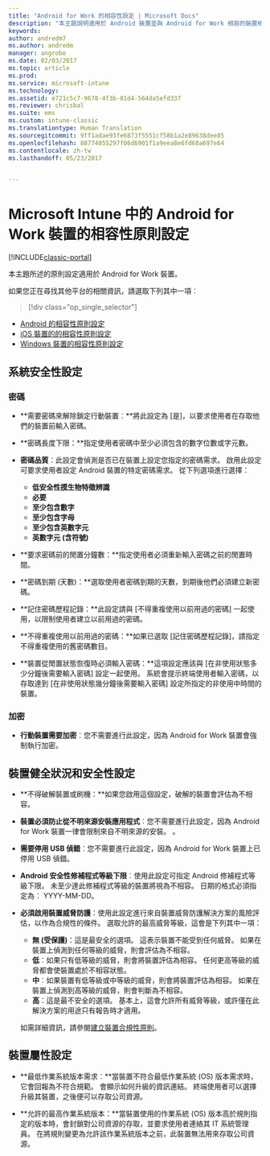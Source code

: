 ```yaml
---
title: "Android for Work 的相容性設定 | Microsoft Docs"
description: "本主題說明適用於 Android 裝置並與 Android for Work 相容的裝置相容性原則設定。"
keywords: 
author: andredm7
ms.author: andredm
manager: angrobe
ms.date: 02/03/2017
ms.topic: article
ms.prod: 
ms.service: microsoft-intune
ms.technology: 
ms.assetid: e721c5c7-9678-4f3b-81d4-564da5efd337
ms.reviewer: chrisbal
ms.suite: ems
ms.custom: intune-classic
ms.translationtype: Human Translation
ms.sourcegitcommit: 9ff1adae93fe6873f5551cf58b1a2e89638dee85
ms.openlocfilehash: 88774055297f06d6901f1a9eea8e6fd60a697e64
ms.contentlocale: zh-tw
ms.lasthandoff: 05/23/2017


---
```



# <a name="compliance-policy-settings-for-android-for-work-devices-in-microsoft-intune"></a>Microsoft Intune 中的 Android for Work 裝置的相容性原則設定

[!INCLUDE[classic-portal](../includes/classic-portal.md)]

本主題所述的原則設定適用於 Android for Work 裝置。

如果您正在尋找其他平台的相關資訊，請選取下列其中一項︰
> [!div class="op_single_selector"]
- [Android 的相容性原則設定](android-compliance-policy-settings-in-microsoft-intune.md)
- [iOS 裝置的的相容性原則設定](ios-compliance-policy-settings-in-microsoft-intune.md)
- [Windows 裝置的相容性原則設定](windows-compliance-policy-settings-in-microsoft-intune.md)

## <a name="system-security-settings"></a>系統安全性設定
### <a name="password"></a>密碼
- **需要密碼來解除鎖定行動裝置︰**將此設定為 [是]，以要求使用者在存取他們的裝置前輸入密碼。

-  **密碼長度下限：**指定使用者密碼中至少必須包含的數字位數或字元數。

- **密碼品質**︰此設定會偵測是否已在裝置上設定您指定的密碼需求。 啟用此設定可要求使用者設定 Android 裝置的特定密碼需求。 從下列選項進行選擇：
  -   **低安全性摸生物特徵辨識**
  - **必要**
  -   **至少包含數字**
  -   **至少包含字母**
  -   **至少包含英數字元**
  -   **英數字元 (含符號)**

- **要求密碼前的閒置分鐘數：**指定使用者必須重新輸入密碼之前的閒置時間。

- **密碼到期 (天數)：**選取使用者密碼到期的天數，到期後他們必須建立新密碼。

- **記住密碼歷程記錄：**此設定請與 [不得重複使用以前用過的密碼] 一起使用，以限制使用者建立以前用過的密碼。

- **不得重複使用以前用過的密碼：**如果已選取 [記住密碼歷程記錄]，請指定不得重複使用的舊密碼數目。

- **裝置從閒置狀態恢復時必須輸入密碼：**這項設定應該與 [在非使用狀態多少分鐘後需要輸入密碼] 設定一起使用。 系統會提示終端使用者輸入密碼，以存取達到 [在非使用狀態幾分鐘後需要輸入密碼] 設定所指定的非使用中時間的裝置。

### <a name="encryption"></a>加密
- **行動裝置需要加密**︰您不需要進行此設定，因為 Android for Work 裝置會強制執行加密。

## <a name="device-health-and-security-settings"></a>裝置健全狀況和安全性設定

- **不得破解裝置或刷機：**如果您啟用這個設定，破解的裝置會評估為不相容。
- **裝置必須防止從不明來源安裝應用程式**︰您不需要進行此設定，因為 Android for Work 裝置一律會限制來自不明來源的安裝。 。  

- **需要停用 USB 偵錯**︰您不需要進行此設定，因為 Android for Work 裝置上已停用 USB 偵錯。

- **Android 安全性修補程式等級下限**︰使用此設定可指定 Android 修補程式等級下限。  未至少達此修補程式等級的裝置將視為不相容。 日期的格式必須指定為︰ YYYY-MM-DD。
- **必須啟用裝置威脅防護**：使用此設定進行來自裝置威脅防護解決方案的風險評估，以作為合規性的條件。 選取允許的最高威脅等級，這會是下列其中一項：

  - **無 (受保護)**：這是最安全的選項。 這表示裝置不能受到任何威脅。 如果在裝置上偵測到任何等級的威脅，則會評估為不相容。
  - **低**︰如果只有低等級的威脅，則會將裝置評估為相容。 任何更高等級的威脅都會使裝置處於不相容狀態。
  - **中**︰如果裝置有低等級或中等級的威脅，則會將裝置評估為相容。 如果在裝置上偵測到高等級的威脅，則會判斷為不相容。
  - **高**：這是最不安全的選項。 基本上，這會允許所有威脅等級，或許僅在此解決方案的用途只有報告時才適用。

  如需詳細資訊，請參閱[建立裝置合規性原則](create-lookout-device-compliance-policy.md)。

## <a name="device-property-settings"></a>裝置屬性設定
- **最低作業系統版本需求︰**當裝置不符合最低作業系統 (OS) 版本需求時，它會回報為不符合規範。
  會顯示如何升級的資訊連結。 終端使用者可以選擇升級其裝置，之後便可以存取公司資源。

- **允許的最高作業系統版本：**當裝置使用的作業系統 (OS) 版本高於規則指定的版本時，會封鎖對公司資源的存取，並要求使用者連絡其 IT 系統管理員。 在將規則變更為允許該作業系統版本之前，此裝置無法用來存取公司資源。

